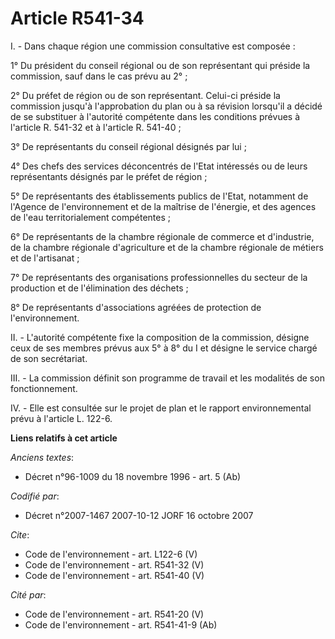 # Article R541-34

I. - Dans chaque région une commission consultative est composée :

1° Du président du conseil régional ou de son représentant qui préside la commission, sauf dans le cas prévu au 2°  ;

2° Du préfet de région ou de son représentant. Celui-ci préside la commission jusqu'à l'approbation du plan ou à sa révision
lorsqu'il a décidé de se substituer à l'autorité compétente dans les conditions prévues à l'article R. 541-32 et à l'article
R. 541-40 ;

3° De représentants du conseil régional désignés par lui ;

4° Des chefs des services déconcentrés de l'Etat intéressés ou de leurs représentants désignés par le préfet de région ;

5° De représentants des établissements publics de l'Etat, notamment de l'Agence de l'environnement et de la maîtrise de
l'énergie, et des agences de l'eau territorialement compétentes ;

6° De représentants de la chambre régionale de commerce et d'industrie, de la chambre régionale d'agriculture et de la
chambre régionale de métiers et de l'artisanat ;

7° De représentants des organisations professionnelles du secteur de la production et de l'élimination des déchets ;

8° De représentants d'associations agréées de protection de l'environnement.

II. - L'autorité compétente fixe la composition de la commission, désigne ceux de ses membres prévus aux 5° à 8° du I et
désigne le service chargé de son secrétariat.

III. - La commission définit son programme de travail et les modalités de son fonctionnement.

IV. - Elle est consultée sur le projet de plan et le rapport environnemental prévu à l'article L. 122-6.

**Liens relatifs à cet article**

_Anciens textes_:

  - Décret n°96-1009 du 18 novembre 1996 - art. 5 (Ab)

_Codifié par_:

  - Décret n°2007-1467 2007-10-12 JORF 16 octobre 2007

_Cite_:

  - Code de l'environnement - art. L122-6 (V)
  - Code de l'environnement - art. R541-32 (V)
  - Code de l'environnement - art. R541-40 (V)

_Cité par_:

  - Code de l'environnement - art. R541-20 (V)
  - Code de l'environnement - art. R541-41-9 (Ab)
